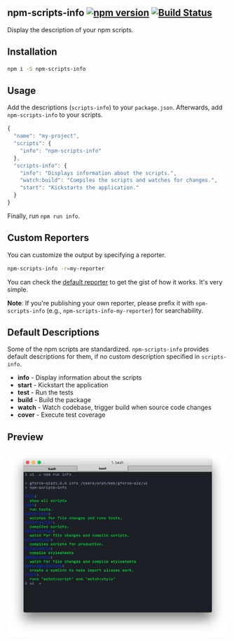 ## npm-scripts-info [![npm version](http://img.shields.io/npm/v/npm-scripts-info.svg?style=flat-square)](https://npmjs.org/package/npm-scripts-info?style=flat-square) [![Build Status](https://img.shields.io/travis/srph/npm-scripts-info.svg?style=flat-square)](https://travis-ci.org/srph/npm-scripts-info?branch=master)
Display the description of your npm scripts.

## Installation
```bash
npm i -S npm-scripts-info
```

## Usage
Add the descriptions (`scripts-info`) to your `package.json`. Afterwards, add `npm-scripts-info` to your scripts.
```js
{
  "name": "my-project",
  "scripts": {
  	"info": "npm-scripts-info"
  },
  "scripts-info": {
  	"info": "Displays information about the scripts.",
  	"watch:build": "Compiles the scripts and watches for changes.",
  	"start": "Kickstarts the application."
  }
}
```
Finally, run `npm run info`.

## Custom Reporters
You can customize the output by specifying a reporter.
```bash
npm-scripts-info -r=my-reporter
```
You can check the [default reporter](lib/reporter.js) to get the gist of how it works. It's very simple.

**Note**: If you're publishing your own reporter, please prefix it with `npm-scripts-info` (e.g., `npm-scripts-info-my-reporter`) for searchability.

## Default Descriptions

Some of the npm scripts are standardized. `npm-scripts-info` provides default descriptions for them, if no custom description specified in `scripts-info`.

* **info** - Display information about the scripts
* **start** - Kickstart the application
* **test** - Run the tests
* **build** - Build the package
* **watch** - Watch codebase, trigger build when source code changes
* **cover** - Execute test coverage

## Preview
![preview](preview.png)
